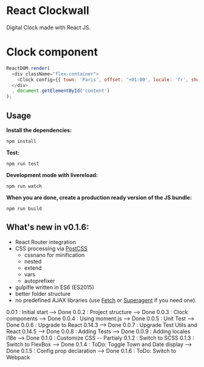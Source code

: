
# React Clockwall

Digital Clock made with React JS.

# Clock component

```javascript
ReactDOM.render(
  <div className="flex-container">
    <Clock config={{ town: 'Paris', offset: '+01:00', locale: 'fr', showTown: true, showDate: true }} />
  </div>
  , document.getElementById('content')
);
```

## Usage

__Install the dependencies:__

`npm install`

__Test:__

`npm run test`

__Development mode with livereload:__

`npm run watch`

__When you are done, create a production ready version of the JS bundle:__

`npm run build`

## What's new in v0.1.6:

- React Router integration
- CSS processing via [PostCSS](https://github.com/postcss/postcss)
  - cssnano for minification
  - nested
  - extend
  - vars
  - autoprefixer
- gulpifle written in ES6 (ES2015)
- better folder structure
- no predefined AJAX libraries (use [Fetch](https://github.com/github/fetch) or [Superagent](https://github.com/visionmedia/superagent) if you need one).

0.0.1 : Initial start --> Done
0.0.2 : Project structure --> Done
0.0.3 : Clock components --> Done
0.0.4 : Using moment.js --> Done
0.0.5 : Unit Test --> Done
0.0.6 : Upgrade to React 0.14.3 --> Done
0.0.7 : Upgrade Test Utils and React 0.14.5 --> Done
0.0.8 : Adding Tests --> Done
0.0.9 : Adding locales i18e --> Done
0.1.0 : Customize CSS -- Partialy
0.1.2 : Switch to SCSS
0.1.3 : Switch to FlexBox --> Done
0.1.4 : ToDo: Toggle Town and Date display --> Done
0.1.5 : Config prop declaration --> Done
0.1.6 : ToDo: Switch to Webpack
